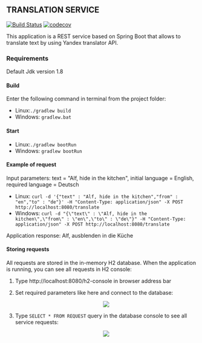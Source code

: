 ## TRANSLATION SERVICE

[![Build Status](https://travis-ci.com/katedukhnai/translation-rest-service.svg?branch=master)](https://travis-ci.com/katedukhnai/translation-rest-service)
[![codecov](https://codecov.io/gh/katedukhnai/translation-rest-service/branch/master/graph/badge.svg)](https://codecov.io/gh/katedukhnai/translation-rest-service)

This application is a REST service based on Spring Boot that allows to translate text by using Yandex translator API.
### Requirements
Default Jdk version 1.8
#### Build 
Enter the following command in terminal from the project folder:
 
* Linux:`./gradlew build` 
* Windows: `gradlew.bat`
#### Start 
* Linux:`./gradlew bootRun` 
* Windows: `gradlew bootRun`
#### Example of request
Input parameters: 
text = "Alf, hide in the kitchen", initial language = English, required language = Deutsch

* Linux:
`curl -d '{"text" : "Alf, hide in the kitchen","from" : "en","to" : "de"}' -H "Content-Type: application/json" -X POST http://localhost:8080/translate
`
* Windows: 
`curl -d "{\"text\" : \"Alf, hide in the kitchen\",\"from\" : \"en\",\"to\" : \"de\"}" -H "Content-Type: application/json" -X POST http://localhost:8080/translate
`

Application response: Alf, ausblenden in die Küche

#### Storing requests

All requests are stored in the in-memory H2 database. When the application is running, you can see all requests
in H2 console:
 1. Type http://localhost:8080/h2-console in browser address bar
 2. Set required parameters like here and connect to the database:
     <p align="center">
       <img src="https://pp.userapi.com/c854324/v854324059/ef34/IGERoPosDLA.jpg">
     </p>
 3. Type `SELECT * FROM REQUEST` query in the database console to see all service requests:
    
    <p align="center">
      <img src="https://pp.userapi.com/c847120/v847120381/1cef4f/wxXp-3MDCYA.jpg">
    </p>
